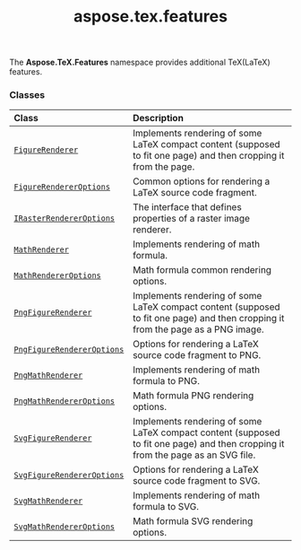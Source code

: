 ﻿---
title: aspose.tex.features
second_title: Aspose.TeX for Python via .NET API References
description: 
type: docs
weight: 10
url: /python-net/aspose.tex.features/
is_root: false
---

The **Aspose.TeX.Features**  namespace provides additional TeX(LaTeX) features.

### Classes
| Class | Description |
| :- | :- |
| [`FigureRenderer`](/tex/python-net/aspose.tex.features/figurerenderer) | Implements rendering of some LaTeX compact content (supposed to fit one page) and then cropping it from the page. |
| [`FigureRendererOptions`](/tex/python-net/aspose.tex.features/figurerendereroptions) | Common options for rendering a LaTeX source code fragment. |
| [`IRasterRendererOptions`](/tex/python-net/aspose.tex.features/irasterrendereroptions) | The interface that defines properties of a raster image renderer. |
| [`MathRenderer`](/tex/python-net/aspose.tex.features/mathrenderer) | Implements rendering of math formula. |
| [`MathRendererOptions`](/tex/python-net/aspose.tex.features/mathrendereroptions) | Math formula common rendering options. |
| [`PngFigureRenderer`](/tex/python-net/aspose.tex.features/pngfigurerenderer) | Implements rendering of some LaTeX compact content (supposed to fit one page) and then cropping it from the page as a PNG image. |
| [`PngFigureRendererOptions`](/tex/python-net/aspose.tex.features/pngfigurerendereroptions) | Options for rendering a LaTeX source code fragment to PNG. |
| [`PngMathRenderer`](/tex/python-net/aspose.tex.features/pngmathrenderer) | Implements rendering of math formula to PNG. |
| [`PngMathRendererOptions`](/tex/python-net/aspose.tex.features/pngmathrendereroptions) | Math formula PNG rendering options. |
| [`SvgFigureRenderer`](/tex/python-net/aspose.tex.features/svgfigurerenderer) | Implements rendering of some LaTeX compact content (supposed to fit one page) and then cropping it from the page as an SVG file. |
| [`SvgFigureRendererOptions`](/tex/python-net/aspose.tex.features/svgfigurerendereroptions) | Options for rendering a LaTeX source code fragment to SVG. |
| [`SvgMathRenderer`](/tex/python-net/aspose.tex.features/svgmathrenderer) | Implements rendering of math formula to SVG. |
| [`SvgMathRendererOptions`](/tex/python-net/aspose.tex.features/svgmathrendereroptions) | Math formula SVG rendering options. |


